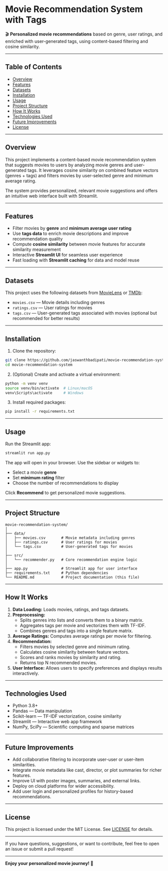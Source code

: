 
# Movie Recommendation System with Tags

🎬 **Personalized movie recommendations** based on genre, user ratings, and enriched with user-generated tags, using content-based filtering and cosine similarity.

---

## Table of Contents

- [Overview](#overview)  
- [Features](#features)  
- [Datasets](#datasets)  
- [Installation](#installation)  
- [Usage](#usage)  
- [Project Structure](#project-structure)  
- [How It Works](#how-it-works)  
- [Technologies Used](#technologies-used)  
- [Future Improvements](#future-improvements)  
- [License](#license)  

---

## Overview

This project implements a content-based movie recommendation system that suggests movies to users by analyzing movie genres and user-generated tags. It leverages cosine similarity on combined feature vectors (genres + tags) and filters movies by user-selected genre and minimum average rating.

The system provides personalized, relevant movie suggestions and offers an intuitive web interface built with Streamlit.

---

## Features

- Filter movies by **genre** and **minimum average user rating**  
- Use **tags data** to enrich movie descriptions and improve recommendation quality  
- Compute **cosine similarity** between movie features for accurate similarity measurement  
- Interactive **Streamlit UI** for seamless user experience  
- Fast loading with **Streamlit caching** for data and model reuse  

---

## Datasets

This project uses the following datasets from [MovieLens](https://grouplens.org/datasets/movielens/) or [TMDb](https://www.themoviedb.org/documentation/api):

- `movies.csv` — Movie details including genres  
- `ratings.csv` — User ratings for movies  
- `tags.csv` — User-generated tags associated with movies (optional but recommended for better results)  

---

## Installation

1. Clone the repository:

```bash
git clone https://github.com/jaswanthbadipati/movie-recommendation-system.git
cd movie-recommendation-system
```

2. (Optional) Create and activate a virtual environment:

```bash
python -m venv venv
source venv/bin/activate  # Linux/macOS
venv\Scripts\activate     # Windows
```

3. Install required packages:

```bash
pip install -r requirements.txt
```

---

## Usage

Run the Streamlit app:

```bash
streamlit run app.py
```

The app will open in your browser. Use the sidebar or widgets to:

- Select a movie **genre**  
- Set **minimum rating** filter  
- Choose the number of recommendations to display  

Click **Recommend** to get personalized movie suggestions.

---

## Project Structure

```
movie-recommendation-system/
│
├── data/
│   ├── movies.csv       # Movie metadata including genres
│   ├── ratings.csv      # User ratings for movies
│   └── tags.csv         # User-generated tags for movies
│
├── src/
│   └── recommender.py   # Core recommendation engine logic
│
├── app.py               # Streamlit app for user interface
├── requirements.txt     # Python dependencies
└── README.md            # Project documentation (this file)
```

---

## How It Works

1. **Data Loading:** Loads movies, ratings, and tags datasets.  
2. **Preprocessing:**  
   - Splits genres into lists and converts them to a binary matrix.  
   - Aggregates tags per movie and vectorizes them with TF-IDF.  
   - Combines genres and tags into a single feature matrix.  
3. **Average Ratings:** Computes average ratings per movie for filtering.  
4. **Recommendation:**  
   - Filters movies by selected genre and minimum rating.  
   - Calculates cosine similarity between feature vectors.  
   - Scores and ranks movies by similarity and rating.  
   - Returns top N recommended movies.  
5. **User Interface:** Allows users to specify preferences and displays results interactively.

---

## Technologies Used

- Python 3.8+  
- Pandas — Data manipulation  
- Scikit-learn — TF-IDF vectorization, cosine similarity  
- Streamlit — Interactive web app framework  
- NumPy, SciPy — Scientific computing and sparse matrices  

---

## Future Improvements

- Add collaborative filtering to incorporate user-user or user-item similarities.  
- Integrate movie metadata like cast, director, or plot summaries for richer features.  
- Improve UI with poster images, summaries, and external links.  
- Deploy on cloud platforms for wider accessibility.  
- Add user login and personalized profiles for history-based recommendations.  

---

## License

This project is licensed under the MIT License. See [LICENSE](LICENSE) for details.

---

If you have questions, suggestions, or want to contribute, feel free to open an issue or submit a pull request!

---

**Enjoy your personalized movie journey! 🍿**
